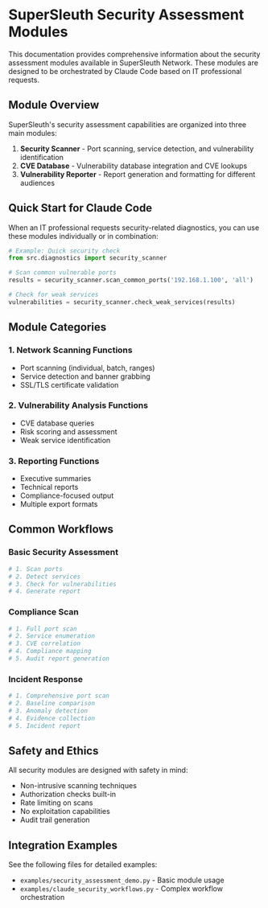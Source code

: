 # SuperSleuth Security Assessment Modules

This documentation provides comprehensive information about the security assessment modules available in SuperSleuth Network. These modules are designed to be orchestrated by Claude Code based on IT professional requests.

## Module Overview

SuperSleuth's security assessment capabilities are organized into three main modules:

1. **Security Scanner** - Port scanning, service detection, and vulnerability identification
2. **CVE Database** - Vulnerability database integration and CVE lookups
3. **Vulnerability Reporter** - Report generation and formatting for different audiences

## Quick Start for Claude Code

When an IT professional requests security-related diagnostics, you can use these modules individually or in combination:

```python
# Example: Quick security check
from src.diagnostics import security_scanner

# Scan common vulnerable ports
results = security_scanner.scan_common_ports('192.168.1.100', 'all')

# Check for weak services
vulnerabilities = security_scanner.check_weak_services(results)
```

## Module Categories

### 1. Network Scanning Functions
- Port scanning (individual, batch, ranges)
- Service detection and banner grabbing
- SSL/TLS certificate validation

### 2. Vulnerability Analysis Functions
- CVE database queries
- Risk scoring and assessment
- Weak service identification

### 3. Reporting Functions
- Executive summaries
- Technical reports
- Compliance-focused output
- Multiple export formats

## Common Workflows

### Basic Security Assessment
```python
# 1. Scan ports
# 2. Detect services
# 3. Check for vulnerabilities
# 4. Generate report
```

### Compliance Scan
```python
# 1. Full port scan
# 2. Service enumeration
# 3. CVE correlation
# 4. Compliance mapping
# 5. Audit report generation
```

### Incident Response
```python
# 1. Comprehensive port scan
# 2. Baseline comparison
# 3. Anomaly detection
# 4. Evidence collection
# 5. Incident report
```

## Safety and Ethics

All security modules are designed with safety in mind:
- Non-intrusive scanning techniques
- Authorization checks built-in
- Rate limiting on scans
- No exploitation capabilities
- Audit trail generation

## Integration Examples

See the following files for detailed examples:
- `examples/security_assessment_demo.py` - Basic module usage
- `examples/claude_security_workflows.py` - Complex workflow orchestration